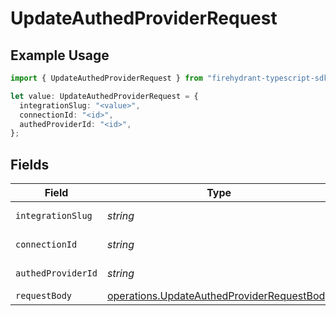 # UpdateAuthedProviderRequest

## Example Usage

```typescript
import { UpdateAuthedProviderRequest } from "firehydrant-typescript-sdk/models/operations";

let value: UpdateAuthedProviderRequest = {
  integrationSlug: "<value>",
  connectionId: "<id>",
  authedProviderId: "<id>",
};
```

## Fields

| Field                                                                                                    | Type                                                                                                     | Required                                                                                                 | Description                                                                                              |
| -------------------------------------------------------------------------------------------------------- | -------------------------------------------------------------------------------------------------------- | -------------------------------------------------------------------------------------------------------- | -------------------------------------------------------------------------------------------------------- |
| `integrationSlug`                                                                                        | *string*                                                                                                 | :heavy_check_mark:                                                                                       | Integration slug                                                                                         |
| `connectionId`                                                                                           | *string*                                                                                                 | :heavy_check_mark:                                                                                       | Connection ID                                                                                            |
| `authedProviderId`                                                                                       | *string*                                                                                                 | :heavy_check_mark:                                                                                       | Authed provider ID                                                                                       |
| `requestBody`                                                                                            | [operations.UpdateAuthedProviderRequestBody](../../models/operations/updateauthedproviderrequestbody.md) | :heavy_minus_sign:                                                                                       | N/A                                                                                                      |